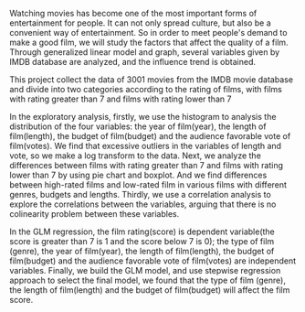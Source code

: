 Watching movies has become one of the most important forms of entertainment for people. It can not only spread culture, but also be a convenient way of entertainment. So in order to meet people's demand to make a good film, we will study the factors that affect the quality of a film. Through generalized linear model and graph, several variables given by IMDB database are analyzed, and the influence trend is obtained.

This project collect the data of 3001 movies from the IMDB movie database and divide into two categories according to the rating of films, with films with rating greater than 7 and films with rating lower than 7

In the exploratory analysis, firstly, we use the histogram to analysis the distribution of the four variables: the year of film(year), the length of film(length), the budget of film(budget) and the audience favorable vote of film(votes). We find that excessive outliers in the variables of length and vote, so we make a log transform to the data. Next, we analyze the differences between films with rating greater than 7 and films with rating lower than 7 by using pie chart and boxplot. And we find differences between high-rated films and low-rated film in various films with different genres, budgets and lengths. Thirdly, we use a correlation analysis to explore the correlations between the variables, arguing that there is no colinearity problem between these variables.

In the GLM regression, the film rating(score) is dependent variable(the score is greater than 7 is 1 and the score below 7 is 0); the type of film (genre), the year of film(year), the length of film(length), the budget of film(budget) and the audience favorable vote of film(votes) are independent variables. Finally, we build the GLM model, and use stepwise regression approach to select the final model, we found that the type of film (genre), the length of film(length) and the budget of film(budget) will affect the film score.
